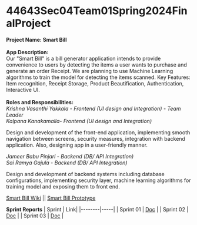 # 44643Sec04Team01Spring2024FinalProject

**Project Name: Smart Bill**
<br>
<br>
**App Description:**<br>
Our "Smart Bill" is a bill generator application intends to provide convenience to users by detecting the items a user wants to purchase and generate an order Receipt. We are planning to use Machine Learning algorithms to train the model for detecting the items scanned.
Key Features: Item recognition, Receipt Storage, Product Beautification, Authentication, Interactive UI.
<br>
<br>
**Roles and Responsibilities:**
<br>
*Krishna Vasanthi Yakkala - Frontend (UI design and Integration) - Team Leader*<br>
*Kalpana Kanakamalla- Frontend (UI design and Integration)*<br>

Design and development of the front-end application, implementing smooth navigation between screens, security measures, integration with backend application. Also, designing app in a user-friendly manner.<br>

*Jameer Babu Pinjari - Backend (DB/ API Integration)*<br>
*Sai Ramya Gajula - Backend (DB/ API Integration)*<br>

Design and development of backend systems including database configurations, implementing security layer, machine learning algorithms for training model and exposing them to front end.<br>

[Smart Bill Wiki](https://github.com/VasanthiY/44643Sec04Team01Spring2024FinalProject/wiki/Smart-Bill) ||
[Smart Bill Prototype](https://github.com/VasanthiY/44643Sec04Team01Spring2024FinalProject/blob/main/44643Sec04Team01_Prototype.docx)

**Sprint Reports**
| Sprint | Link|
|--------|-----|
| Sprint 01 | [Doc](https://nwmissouri.sharepoint.com/:x:/r/sites/IOS-Sec04_Team01/Shared%20Documents/General/Sprint01%20(Jan08-Jan19).xlsx?d=wf0fac9900d95479a8a7771e8ef21f3c2&csf=1&web=1&e=K655Mi) |
| Sprint 02 | [Doc](https://nwmissouri.sharepoint.com/:x:/r/sites/IOS-Sec04_Team01/Shared%20Documents/General/Sprint02%20(Jan22-Feb02).xlsx?d=w337e9ec1e0e04b139dd827b78562098e&csf=1&web=1&e=ywKXAx) |
| Sprint 03 | [Doc](https://nwmissouri.sharepoint.com/:x:/r/sites/IOS-Sec04_Team01/Shared%20Documents/General/Sprint03%20(Feb05-Feb23).xlsx?d=wd8dc479278a84be8bb9b20eb7023cedd&csf=1&web=1&e=dXDBBI) |
